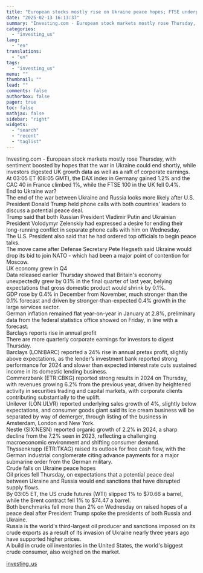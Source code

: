```yaml
---
title: "European stocks mostly rise on Ukraine peace hopes; FTSE underperforms"
date: "2025-02-13 16:13:37"
summary: "Investing.com - European stock markets mostly rose Thursday, with sentiment boosted by hopes that the war in Ukraine could end shortly, while investors digested UK growth data as well as a raft of corporate earnings.At 03:05 ET (08:05 GMT), the DAX index in Germany gained 1.2% and the CAC 40..."
categories:
  - "investing_us"
lang:
  - "en"
translations:
  - "en"
tags:
  - "investing_us"
menu: ""
thumbnail: ""
lead: ""
comments: false
authorbox: false
pager: true
toc: false
mathjax: false
sidebar: "right"
widgets:
  - "search"
  - "recent"
  - "taglist"
---
```


Investing.com - European stock markets mostly rose Thursday, with sentiment boosted by hopes that the war in Ukraine could end shortly, while investors digested UK growth data as well as a raft of corporate earnings.  
At 03:05 ET (08:05 GMT), the DAX index in Germany gained 1.2% and the CAC 40 in France climbed 1%, while the FTSE 100 in the UK fell 0.4%.  
End to Ukraine war?   
The end of the war between Ukraine and Russia looks more likely after U.S. President Donald Trump held phone calls with both countries' leaders to discuss a potential peace deal.  
Trump said that both Russian President Vladimir Putin and Ukrainian President Volodymyr Zelenskiy had expressed a desire for ending their long-running conflict in separate phone calls with him on Wednesday.   
The U.S. President also said that he had ordered top officials to begin peace talks.  
The move came after Defense Secretary Pete Hegseth said Ukraine would drop its bid to join NATO - which had been a major point of contention for Moscow.  
UK economy grew in Q4   
Data released earlier Thursday showed that Britain's economy unexpectedly grew by 0.1% in the final quarter of last year, belying expectations that gross domestic product would shrink by 0.1%.  
GDP rose by 0.4% in December from November, much stronger than the 0.1% forecast and driven by stronger-than-expected 0.4% growth in the large services sector.  
German inflation remained flat year-on-year in January at 2.8%, preliminary data from the federal statistics office showed on Friday, in line with a forecast.  
 Barclays reports rise in annual profit  
There are more quarterly corporate earnings for investors to digest Thursday.  
Barclays (LON:BARC) reported a 24% rise in annual pretax profit, slightly above expectations, as the lender’s investment bank reported strong performance for 2024 and slower than expected interest rate cuts sustained income in its domestic lending business.  
Commerzbank (ETR:CBKG) reported strong results in 2024 on Thursday, with revenues growing 6.2% from the previous year, driven by heightened activity in securities trading and capital markets, with corporate clients contributing substantially to the uplift.  
 Unilever (LON:ULVR) reported underlying sales growth of 4%, slightly below expectations, and consumer goods giant said its ice cream business will be separated by way of demerger, through listing of the business in Amsterdam, London and New York.  
Nestle (SIX:NESN) reported organic growth of 2.2% in 2024, a sharp decline from the 7.2% seen in 2023, reflecting a challenging macroeconomic environment and shifting consumer demand.   
Thyssenkrupp (ETR:TKAG) raised its outlook for free cash flow, with the German industrial conglomerate citing advance payments for a major submarine order from the German military.  
Crude falls on Ukraine peace hopes   
Oil prices fell Thursday, on expectations that a potential peace deal between Ukraine and Russia would end sanctions that have disrupted supply flows.  
By 03:05 ET, the US crude futures (WTI) slipped 1% to $70.66 a barrel, while the Brent contract fell 1% to $74.47 a barrel.  
Both benchmarks fell more than 2% on Wednesday on raised hopes of a peace deal after President Trump spoke the presidents of both Russia and Ukraine.  
Russia is the world's third-largest oil producer and sanctions imposed on its crude exports as a result of its invasion of Ukraine nearly three years ago have supported higher prices.  
A build in crude oil inventories in the United States, the world's biggest crude consumer, also weighed on the market.

[investing_us](https://www.investing.com/news/stock-market-news/european-stocks-mostly-rise-on-ukraine-peace-hopes-ftse-underperforms-3866568)
